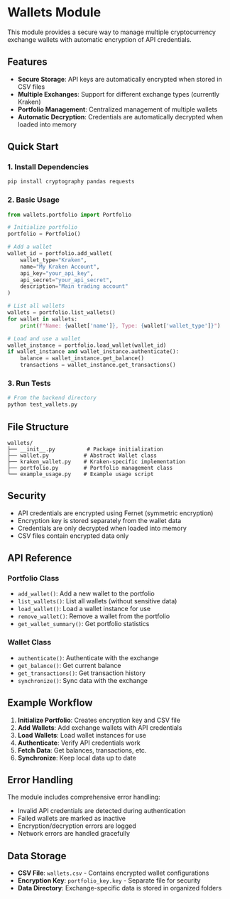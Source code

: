 # Wallets Module

This module provides a secure way to manage multiple cryptocurrency exchange wallets with automatic encryption of API credentials.

## Features

- **Secure Storage**: API keys are automatically encrypted when stored in CSV files
- **Multiple Exchanges**: Support for different exchange types (currently Kraken)
- **Portfolio Management**: Centralized management of multiple wallets
- **Automatic Decryption**: Credentials are automatically decrypted when loaded into memory

## Quick Start

### 1. Install Dependencies

```bash
pip install cryptography pandas requests
```

### 2. Basic Usage

```python
from wallets.portfolio import Portfolio

# Initialize portfolio
portfolio = Portfolio()

# Add a wallet
wallet_id = portfolio.add_wallet(
    wallet_type="Kraken",
    name="My Kraken Account",
    api_key="your_api_key",
    api_secret="your_api_secret",
    description="Main trading account"
)

# List all wallets
wallets = portfolio.list_wallets()
for wallet in wallets:
    print(f"Name: {wallet['name']}, Type: {wallet['wallet_type']}")

# Load and use a wallet
wallet_instance = portfolio.load_wallet(wallet_id)
if wallet_instance and wallet_instance.authenticate():
    balance = wallet_instance.get_balance()
    transactions = wallet_instance.get_transactions()
```

### 3. Run Tests

```bash
# From the backend directory
python test_wallets.py
```

## File Structure

```
wallets/
├── __init__.py          # Package initialization
├── wallet.py           # Abstract Wallet class
├── kraken_wallet.py    # Kraken-specific implementation
├── portfolio.py        # Portfolio management class
└── example_usage.py    # Example usage script
```

## Security

- API credentials are encrypted using Fernet (symmetric encryption)
- Encryption key is stored separately from the wallet data
- Credentials are only decrypted when loaded into memory
- CSV files contain encrypted data only

## API Reference

### Portfolio Class

- `add_wallet()`: Add a new wallet to the portfolio
- `list_wallets()`: List all wallets (without sensitive data)
- `load_wallet()`: Load a wallet instance for use
- `remove_wallet()`: Remove a wallet from the portfolio
- `get_wallet_summary()`: Get portfolio statistics

### Wallet Class

- `authenticate()`: Authenticate with the exchange
- `get_balance()`: Get current balance
- `get_transactions()`: Get transaction history
- `synchronize()`: Sync data with the exchange

## Example Workflow

1. **Initialize Portfolio**: Creates encryption key and CSV file
2. **Add Wallets**: Add exchange wallets with API credentials
3. **Load Wallets**: Load wallet instances for use
4. **Authenticate**: Verify API credentials work
5. **Fetch Data**: Get balances, transactions, etc.
6. **Synchronize**: Keep local data up to date

## Error Handling

The module includes comprehensive error handling:
- Invalid API credentials are detected during authentication
- Failed wallets are marked as inactive
- Encryption/decryption errors are logged
- Network errors are handled gracefully

## Data Storage

- **CSV File**: `wallets.csv` - Contains encrypted wallet configurations
- **Encryption Key**: `portfolio_key.key` - Separate file for security
- **Data Directory**: Exchange-specific data is stored in organized folders 